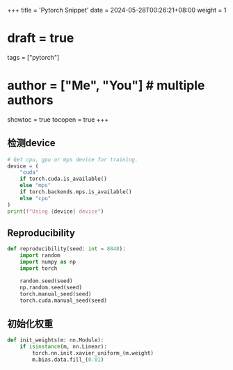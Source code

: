 +++
title = 'Pytorch Snippet'
date = 2024-05-28T00:26:21+08:00
weight = 1
# draft = true
tags = ["pytorch"]
# author = ["Me", "You"] # multiple authors
showtoc = true
tocopen = true
+++

## 检测device

``` py
# Get cpu, gpu or mps device for training.
device = (
    "cuda"
    if torch.cuda.is_available()
    else "mps"
    if torch.backends.mps.is_available()
    else "cpu"
)
print(f"Using {device} device")
```

## Reproducibility

``` py
def reproducibility(seed: int = 8848):
    import random
    import numpy as np
    import torch

    random.seed(seed)
    np.random.seed(seed)
    torch.manual_seed(seed)
    torch.cuda.manual_seed(seed)
```

## 初始化权重

``` py
def init_weights(m: nn.Module):
    if isinstance(m, nn.Linear):
        torch.nn.init.xavier_uniform_(m.weight)
        m.bias.data.fill_(0.01)
```
